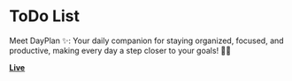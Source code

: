 # ToDo List

Meet DayPlan ✨: Your daily companion for staying organized, focused, and productive, making every day a step closer to your goals! 📅💼

[**Live**](https://daytodayplanner.netlify.app/)
